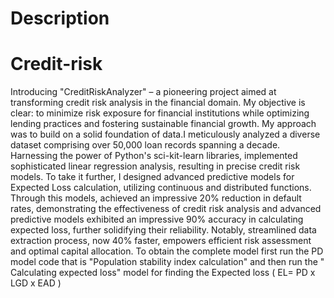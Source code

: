 # Description 
# Credit-risk
Introducing "CreditRiskAnalyzer" – a pioneering project aimed at transforming credit risk analysis in the financial domain. My objective is clear: to minimize risk exposure for financial institutions while optimizing lending practices and fostering sustainable financial growth.
My approach was to build on a solid foundation of data.I meticulously analyzed a diverse dataset comprising over 50,000 loan records spanning a decade. Harnessing the power of Python's sci-kit-learn libraries,  implemented sophisticated linear regression analysis, resulting in precise credit risk models. To take it further, I designed advanced predictive models for Expected Loss calculation, utilizing continuous and distributed functions.
Through this models, achieved an impressive 20% reduction in default rates, demonstrating the effectiveness of credit risk analysis and advanced predictive models exhibited an impressive 90% accuracy in calculating expected loss, further solidifying their reliability. Notably,  streamlined data extraction process, now 40% faster, empowers efficient risk assessment and optimal capital allocation.
To obtain the complete model first run the PD model code that is "Population stability index calculation" and then run the " Calculating expected loss" model for finding the Expected loss ( EL= PD x LGD x EAD )
